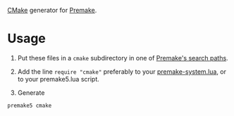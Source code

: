 [CMake](https://cmake.org/) generator for [Premake](https://github.com/premake/premake-core).

# Usage

1. Put these files in a `cmake` subdirectory in one
   of [Premake's search paths](https://github.com/premake/premake-core/wiki/Locating-Scripts).

2. Add the line `require "cmake"` preferably to
   your [premake-system.lua](https://github.com/premake/premake-core/wiki/System-Scripts), or to your premake5.lua
   script.

3. Generate

```sh
premake5 cmake
```
